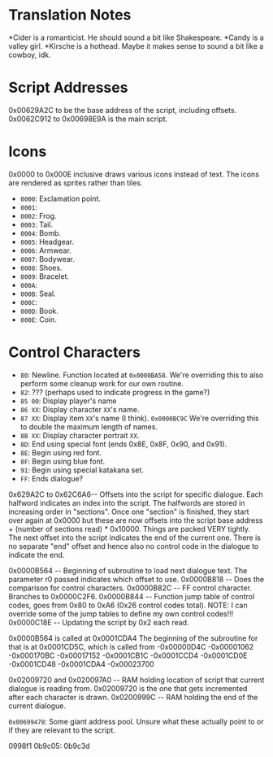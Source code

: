 Translation Notes
=================
*Cider is a romanticist. He should sound a bit like Shakespeare.
*Candy is a valley girl.
*Kirsche is a hothead. Maybe it makes sense to sound a bit like a cowboy, idk.


Script Addresses
=======
0x00629A2C to be the base address of the script, including offsets.
0x0062C912 to 0x00698E9A is the main script.

Icons
=====
0x0000 to 0x000E inclusive draws various icons instead of text. The icons are
rendered as sprites rather than tiles.
* `0000`: Exclamation point.
* `0001`:
* `0002`: Frog.
* `0003`: Tail.
* `0004`: Bomb.
* `0005`: Headgear.
* `0006`: Armwear.
* `0007`: Bodywear.
* `0008`: Shoes.
* `0009`: Bracelet.
* `000A`:
* `000B`: Seal.
* `000C`:
* `000D`: Book.
* `000E`: Coin.

Control Characters
==================
* `80`: Newline. Function located at `0x0000BA58`. We're overriding this to also perform some cleanup work for our own routine.
* `82`: ??? (perhaps used to indicate progress in the game?)
* `85 00`: Display player's name
* `86 XX`: Display character `XX`'s name.
* `87 XX`: Display item `XX`'s name (I think). `0x0000BC9C` We're overriding this to double the maximum length of names.
* `8B XX`: Display character portrait `XX`.
* `8D`: End using special font (ends 0x8E, 0x8F, 0x90, and 0x91).
* `8E`: Begin using red font.
* `8F`: Begin using blue font.
* `91`: Begin using special katakana set.
* `FF`: Ends dialogue?

0x629A2C to 0x62C6A6-- Offsets into the script for specific dialogue. Each halfword indicates an index into the script. The halfwords are stored in increasing order in "sections". Once one "section" is finished, they start over again at 0x0000 but these are now offsets into the script base address + (number of sections read) * 0x10000. Things are packed VERY tightly. The next offset into the script indicates the end of the current one. There is no separate "end" offset and hence also no control code in the dialogue to indicate the end.

0x0000B564 -- Beginning of subroutine to load next dialogue text. The parameter r0 passed indicates which offset to use.
0x0000B818 -- Does the comparison for control characters.
  0x0000B82C -- FF control character. Branches to 0x0000C2F6.
  0x0000B844 -- Function jump table of control codes, goes from 0x80 to 0xA6 (0x26 control codes total).
  NOTE: I can override some of the jump tables to define my own control codes!!!
0x0000C18E -- Updating the script by 0x2 each read.

0x0000B564 is called at 0x0001CDA4
The beginning of the subroutine for that is at 0x0001CD5C, which is called from
  -0x00000D4C
  -0x00001062
  -0x000170BC
  -0x00017152
  -0x0001CB1C
  -0x0001CCD4
  -0x0001CD0E
  -0x0001CD48
  -0x0001CDA4
  -0x00023700

0x02009720 and 0x020097A0 -- RAM holding location of script that current dialogue is reading from. 0x02009720 is the one that gets incremented after each character is drawn.
0x0200999C -- RAM holding the end of the current dialogue.

`0x00699478`: Some giant address pool. Unsure what these actually point to or
if they are relevant to the script.

0998f1
0b9c05:
0b9c3d
